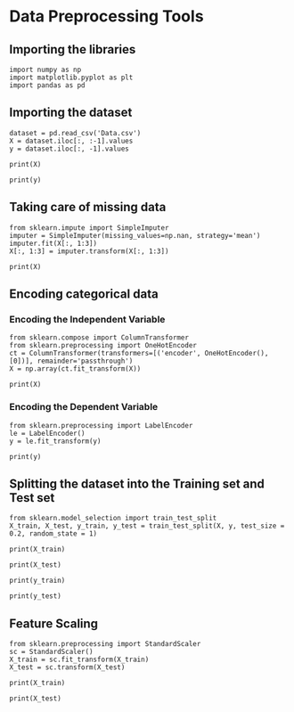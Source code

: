# Data Preprocessing Tools

## Importing the libraries


```
import numpy as np
import matplotlib.pyplot as plt
import pandas as pd
```

## Importing the dataset


```
dataset = pd.read_csv('Data.csv')
X = dataset.iloc[:, :-1].values
y = dataset.iloc[:, -1].values
```


```
print(X)
```


```
print(y)
```

## Taking care of missing data


```
from sklearn.impute import SimpleImputer
imputer = SimpleImputer(missing_values=np.nan, strategy='mean')
imputer.fit(X[:, 1:3])
X[:, 1:3] = imputer.transform(X[:, 1:3])
```


```
print(X)
```

## Encoding categorical data

### Encoding the Independent Variable


```
from sklearn.compose import ColumnTransformer
from sklearn.preprocessing import OneHotEncoder
ct = ColumnTransformer(transformers=[('encoder', OneHotEncoder(), [0])], remainder='passthrough')
X = np.array(ct.fit_transform(X))
```


```
print(X)
```

### Encoding the Dependent Variable


```
from sklearn.preprocessing import LabelEncoder
le = LabelEncoder()
y = le.fit_transform(y)
```


```
print(y)
```

## Splitting the dataset into the Training set and Test set


```
from sklearn.model_selection import train_test_split
X_train, X_test, y_train, y_test = train_test_split(X, y, test_size = 0.2, random_state = 1)
```


```
print(X_train)
```


```
print(X_test)
```


```
print(y_train)
```


```
print(y_test)
```

## Feature Scaling


```
from sklearn.preprocessing import StandardScaler
sc = StandardScaler()
X_train = sc.fit_transform(X_train)
X_test = sc.transform(X_test)
```


```
print(X_train)
```


```
print(X_test)
```
